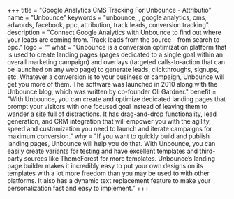 +++
title = "Google Analytics CMS Tracking For Unbounce - Attributio"
name = "Unbounce"
keywords = "unbounce, , google analytics, cms, adwords, facebook, ppc, attribution, track leads, conversion tracking"
description = "Connect Google Analytics with Unbounce to find out where your leads are coming from. Track leads from the source - from search to ppc."
logo = ""
what = "Unbounce is a conversion optimization platform that is used to create landing pages (pages dedicated to a single goal within an overall marketing campaign) and overlays (targeted calls-to-action that can be launched on any web page) to generate leads, clickthroughs, signups, etc. Whatever a conversion is to your business or campaign, Unbounce will get you more of them. The software was launched in 2010 along with the Unbounce blog, which was written by co-founder Oli Gardner."
benefit = "With Unbounce, you can create and optimize dedicated landing pages that prompt your visitors with one focused goal instead of leaving them to wander a site full of distractions. It has drag-and-drop functionality, lead generation, and CRM integration that will empower you with the agility, speed and customization you need to launch and iterate campaigns for maximum conversion."
why = "If you want to quickly build and publish landing pages, Unbounce will help you do that. With Unbounce, you can easily create variants for testing and have excellent templates and third-party sources like ThemeForest for more templates. Unbounce’s landing page builder makes it incredibly easy to put your own designs on its templates with a lot more freedom than you may be used to with other platforms. It also has a dynamic text replacement feature to make your personalization fast and easy to implement."
+++
